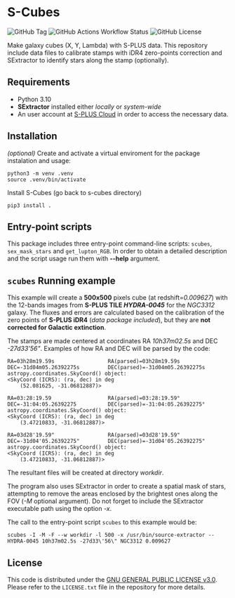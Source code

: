 # S-Cubes

![GitHub Tag](https://img.shields.io/github/v/tag/elacerda/s-cubes?include_prereleases&label=version&link=https%3A%2F%2Fgithub.com%2Felacerda%2Fs-cubes)
![GitHub Actions Workflow Status](https://img.shields.io/github/actions/workflow/status/elacerda/s-cubes/.github%2Fworkflows%2Fdocs_deploy.yml?label=gh-pages&link=https%3A%2F%2Fgithub.com%2Felacerda%2Fs-cubes%2Fblob%2Fmain%2F.github%2Fworkflows%2Fdocs_deploy.yml)
![GitHub License](https://img.shields.io/github/license/elacerda/s-cubes?link=https%3A%2F%2Fgithub.com%2Felacerda%2Fs-cubes%2Fblob%2Fmain%2FLICENSE.txt)

Make galaxy cubes (X, Y, Lambda) with S-PLUS data. This repository include data files to calibrate stamps with iDR4 zero-points correction and SExtractor to identify stars along the stamp (optionally). 

## Requirements

- Python 3.10
- **SExtractor** installed either *locally* or *system-wide*
- An user account at [S-PLUS Cloud](https://splus.cloud/) in order to access the necessary data.

## Installation

*(optional)* Create and activate a virtual enviroment for the package instalation and usage:

```console
python3 -m venv .venv
source .venv/bin/activate
```

Install S-Cubes (go back to s-cubes directory)

```console
pip3 install .

```

## Entry-point scripts

This package includes three entry-point command-line scripts: `scubes`, `sex_mask_stars` and `get_lupton_RGB`. In order to obtain a detailed description and the script usage run them with **--help** argument.

## `scubes` Running example

This example will create a **500x500** pixels cube (at redshift=*0.009627*) with the 12-bands images from **S-PLUS TILE _HYDRA-0045_** for the *NGC3312* galaxy. The fluxes and errors are calculated based on the calibration of the zero points of **S-PLUS iDR4** (*data package included*), but they are **not corrected for Galactic extinction**.

The stamps are made centered at coordinates RA *10h37m02.5s* and DEC *-27d33'56"*. Examples of how RA and DEC will be parsed by the code:

    RA=03h28m19.59s                 RA(parsed)=03h28m19.59s
    DEC=-31d04m05.26392275s         DEC(parsed)=-31d04m05.26392275s
    astropy.coordinates.SkyCoord() object:
    <SkyCoord (ICRS): (ra, dec) in deg
        (52.081625, -31.06812887)>

    RA=03:28:19.59                  RA(parsed)=03:28:19.59°
    DEC=-31:04:05.26392275          DEC(parsed)=-31:04:05.26392275°
    astropy.coordinates.SkyCoord() object:
    <SkyCoord (ICRS): (ra, dec) in deg
        (3.47210833, -31.06812887)>

    RA=03d28'19.59"                 RA(parsed)=03d28'19.59"
    DEC=-31d04'05.26392275"         DEC(parsed)=-31d04'05.26392275"
    astropy.coordinates.SkyCoord() object:
    <SkyCoord (ICRS): (ra, dec) in deg
        (3.47210833, -31.06812887)>

The resultant files will be created at directory *workdir*. 

The program also uses SExtractor in order to create a spatial mask of stars, attempting to remove the areas enclosed by the brightest ones along the FOV (*-M* optional argument). Do not forget to include the SExtractor executable path using the option *-x*.

The call to the entry-point script `scubes` to this example would be:

```console
scubes -I -M -F --w workdir -l 500 -x /usr/bin/source-extractor -- HYDRA-0045 10h37m02.5s -27d33\'56\" NGC3312 0.009627
```

## License

This code is distributed under the [GNU GENERAL PUBLIC LICENSE v3.0](LICENSE). Please refer to the `LICENSE.txt` file in the repository for more details.
